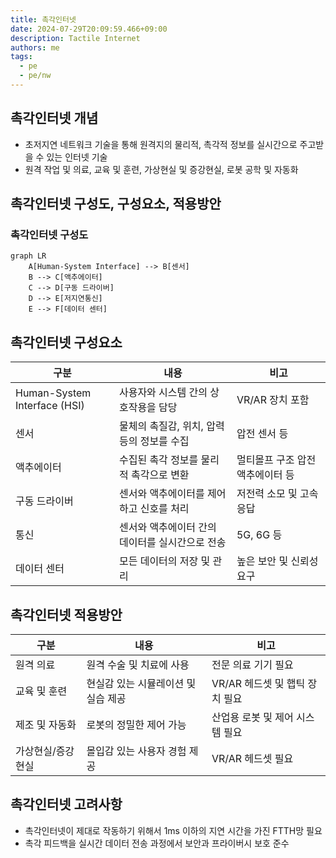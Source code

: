 ```yaml
---
title: 촉각인터넷
date: 2024-07-29T20:09:59.466+09:00
description: Tactile Internet
authors: me
tags:
  - pe
  - pe/nw 
---
```


## 촉각인터넷 개념

- 초저지연 네트워크 기술을 통해 원격지의 물리적, 촉각적 정보를 실시간으로 주고받을 수 있는 인터넷 기술
- 원격 작업 및 의료, 교육 및 훈련, 가상현실 및 증강현실, 로봇 공학 및 자동화

## 촉각인터넷 구성도, 구성요소, 적용방안

### 촉각인터넷 구성도

```mermaid
graph LR
    A[Human-System Interface] --> B[센서]
    B --> C[액추에이터]
    C --> D[구동 드라이버]
    D --> E[저지연통신]
    E --> F[데이터 센터]
```

## 촉각인터넷 구성요소

| 구분 | 내용 | 비고 |
|---|---|---|
| Human-System Interface (HSI) | 사용자와 시스템 간의 상호작용을 담당 | VR/AR 장치 포함 |
| 센서 | 물체의 촉질감, 위치, 압력 등의 정보를 수집 | 압전 센서 등 |
| 액추에이터 | 수집된 촉각 정보를 물리적 촉각으로 변환 | 멀티몰프 구조 압전 액추에이터 등 |
| 구동 드라이버 | 센서와 액추에이터를 제어하고 신호를 처리 | 저전력 소모 및 고속 응답 |
| 통신 | 센서와 액추에이터 간의 데이터를 실시간으로 전송 | 5G, 6G 등 |
| 데이터 센터 | 모든 데이터의 저장 및 관리 | 높은 보안 및 신뢰성 요구 |

## 촉각인터넷 적용방안

| 구분 | 내용 | 비고 |
| --- | --- | --- |
| 원격 의료 | 원격 수술 및 치료에 사용 | 전문 의료 기기 필요 |
| 교육 및 훈련 | 현실감 있는 시뮬레이션 및 실습 제공 | VR/AR 헤드셋 및 햅틱 장치 필요 |
| 제조 및 자동화 | 로봇의 정밀한 제어 가능 | 산업용 로봇 및 제어 시스템 필요 |
| 가상현실/증강현실 | 몰입감 있는 사용자 경험 제공 | VR/AR 헤드셋 필요 |

## 촉각인터넷 고려사항

- 촉각인터넷이 제대로 작동하기 위해서 1ms 이하의 지연 시간을 가진 FTTH망 필요
- 촉각 피드백을 실시간 데이터 전송 과정에서 보안과 프라이버시 보호 준수
